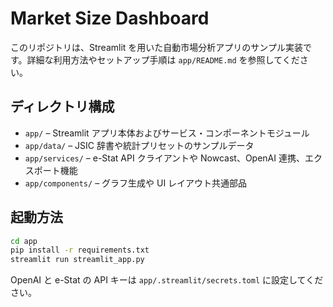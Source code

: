 # Market Size Dashboard

このリポジトリは、Streamlit を用いた自動市場分析アプリのサンプル実装です。詳細な利用方法やセットアップ手順は `app/README.md` を参照してください。

## ディレクトリ構成

- `app/` – Streamlit アプリ本体およびサービス・コンポーネントモジュール
- `app/data/` – JSIC 辞書や統計プリセットのサンプルデータ
- `app/services/` – e-Stat API クライアントや Nowcast、OpenAI 連携、エクスポート機能
- `app/components/` – グラフ生成や UI レイアウト共通部品

## 起動方法

```bash
cd app
pip install -r requirements.txt
streamlit run streamlit_app.py
```

OpenAI と e-Stat の API キーは `app/.streamlit/secrets.toml` に設定してください。

